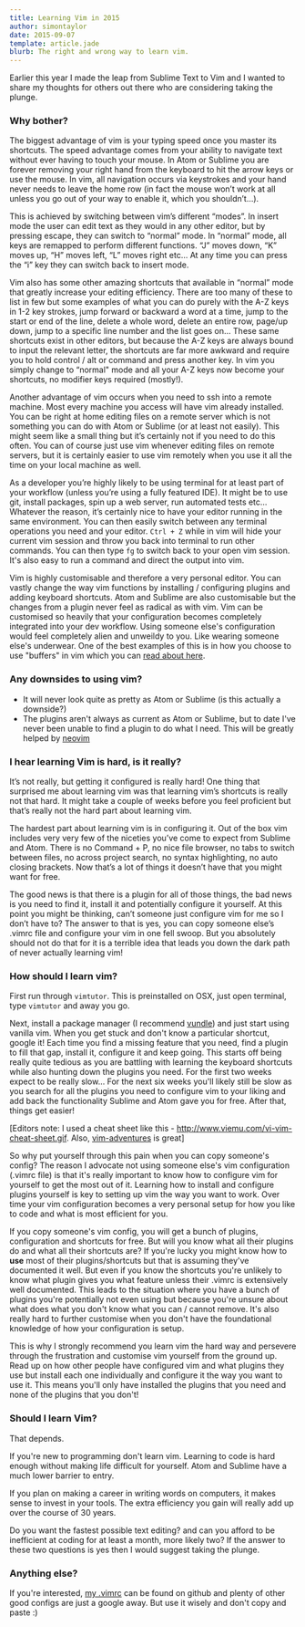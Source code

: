 ```yaml
---
title: Learning Vim in 2015
author: simontaylor
date: 2015-09-07
template: article.jade
blurb: The right and wrong way to learn vim.
---
```


Earlier this year I made the leap from Sublime Text to Vim and I wanted to share my thoughts for others out there who are considering taking the plunge.

### Why bother?

The biggest advantage of vim is your typing speed once you master its shortcuts. The speed advantage comes from your ability to navigate text without ever having to touch your mouse. In Atom or Sublime you are forever removing your right hand from the keyboard to hit the arrow keys or use the mouse. In vim, all navigation occurs via keystrokes and your hand never needs to leave the home row (in fact the mouse won’t work at all unless you go out of your way to enable it, which you shouldn’t…).

This is achieved by switching between vim’s different “modes”. In insert mode the user can edit text as they would in any other editor, but by pressing escape, they can switch to “normal” mode. In “normal” mode, all keys are remapped to perform different functions. “J” moves down, “K” moves up, “H” moves left, “L” moves right etc… At any time you can press the “i” key they can switch back to insert mode.

Vim also has some other amazing shortcuts that available in “normal” mode that greatly increase your editing efficiency. There are too many of these to list in few but some examples of what you can do purely with the A-Z keys in 1-2 key strokes, jump forward or backward a word at a time, jump to the start or end of the line, delete a whole word, delete an entire row, page/up down, jump to a specific line number and the list goes on… These same shortcuts exist in other editors, but because the A-Z keys are always bound to input the relevant letter, the shortcuts are far more awkward and require you to hold control / alt or command and press another key. In vim you simply change to “normal" mode and all your A-Z keys now become your shortcuts, no modifier keys required (mostly!).

Another advantage of vim occurs when you need to ssh into a remote machine. Most every machine you access will have vim already installed. You can be right at home editing files on a remote server which is not something you can do with Atom or Sublime (or at least not easily). This might seem like a small thing but it’s certainly not if you need to do this often. You can of course just use vim whenever editing files on remote servers, but it is certainly easier to use vim remotely when you use it all the time on your local machine as well.

As a developer you’re highly likely to be using terminal for at least part of your workflow (unless you’re using a fully featured IDE). It might be to use git, install packages, spin up a web server, run automated tests etc… Whatever the reason, it’s certainly nice to have your editor running in the same environment. You can then easily switch between any terminal operations you need and your editor. `Ctrl + Z` while in vim will hide your current vim session and throw you back into terminal to run other commands. You can then type `fg` to switch back to your open vim session. It's also easy to run a command and direct the output into vim.

Vim is highly customisable and therefore a very personal editor. You can vastly change the way vim functions by installing / configuring plugins and adding keyboard shortcuts. Atom and Sublime are also customisable but the changes from a plugin never feel as radical as with vim. Vim can be customised so heavily that your configuration becomes completely integrated into your dev workflow. Using someone else's configuration would feel completely alien and unweildy to you. Like wearing someone else's underwear. One of the best examples of this is in how you choose to use "buffers" in vim which you can [read about here](https://joshldavis.com/2014/04/05/vim-tab-madness-buffers-vs-tabs/).

### Any downsides to using vim?

* It will never look quite as pretty as Atom or Sublime (is this actually a downside?)
* The plugins aren't always as current as Atom or Sublime, but to date I've never been unable to find a plugin to do what I need. This will be greatly helped by [neovim](https://github.com/neovim/neovim)

### I hear learning Vim is hard, is it really?

It’s not really, but getting it configured is really hard! One thing that surprised me about learning vim was that learning vim’s shortcuts is really not that hard. It might take a couple of weeks before you feel proficient but that’s really not the hard part about learning vim.

The hardest part about learning vim is in configuring it. Out of the box vim includes very very few of the niceties you’ve come to expect from Sublime and Atom. There is no Command + P, no nice file browser, no tabs to switch between files, no across project search, no syntax highlighting, no auto closing brackets. Now that’s a lot of things it doesn’t have that you might want for free.

The good news is that there is a plugin for all of those things, the bad news is you need to find it, install it and potentially configure it yourself. At this point you might be thinking, can’t someone just configure vim for me so I don’t have to? The answer to that is yes, you can copy someone else’s .vimrc file and configure your vim in one fell swoop. But you absolutely should not do that for it is a terrible idea that leads you down the dark path of never actually learning vim!

### How should I learn vim?

First run through `vimtutor`. This is preinstalled on OSX, just open terminal, type `vimtutor` and away you go.

Next, install a package manager (I recommend [vundle](https://github.com/VundleVim/Vundle.vim)) and just start using vanilla vim. When you get stuck and don't know a particular shortcut, google it! Each time you find a missing feature that you need, find a plugin to fill that gap, install it, configure it and keep going. This starts off being really quite tedious as you are battling with learning the keyboard shortcuts while also hunting down the plugins you need. For the first two weeks expect to be really slow... For the next six weeks you'll likely still be slow as you search for all the plugins you need to configure vim to your liking and add back the functionality Sublime and Atom gave you for free. After that, things get easier!

[Editors note: I used a cheat sheet like this - http://www.viemu.com/vi-vim-cheat-sheet.gif. Also, [vim-adventures](http://vim-adventures.com/) is great]

So why put yourself through this pain when you can copy someone's config? The reason I advocate not using someone else's vim configuration (.vimrc file) is that it's really important to know how to configure vim for yourself to get the most out of it. Learning how to install and configure plugins yourself is key to setting up vim the way you want to work. Over time your vim configuration becomes a very personal setup for how you like to code and what is most efficient for you.

If you copy someone's vim config, you will get a bunch of plugins, configuration and shortcuts for free. But will you know what all their plugins do and what all their shortcuts are? If you're lucky you might know how to **use** most of their plugins/shortcuts but that is assuming they've documented it well. But even if you know the shortcuts you're unlikely to know what plugin gives you what feature unless their .vimrc is extensively well documented. This leads to the situation where you have a bunch of plugins you're potentially not even using but because you're unsure about what does what you don't know what you can / cannot remove. It's also really hard to further customise when you don't have the foundational knowledge of how your configuration is setup.

This is why I strongly recommend you learn vim the hard way and persevere through the frustration and customise vim yourself from the ground up. Read up on how other people have configured vim and what plugins they use but install each one individually and configure it the way you want to use it. This means you'll only have installed the plugins that you need and none of the plugins that you don't!

### Should I learn Vim?

That depends.

If you're new to programming don't learn vim. Learning to code is hard enough without making life difficult for yourself. Atom and Sublime have a much lower barrier to entry.

If you plan on making a career in writing words on computers, it makes sense to invest in your tools. The extra efficiency you gain will really add up over the course of 30 years.

Do you want the fastest possible text editing? and can you afford to be inefficient at coding for at least a month, more likely two? If the answer to these two questions is yes then I would suggest taking the plunge.

### Anything else?

If you're interested, [my .vimrc](https://github.com/s-taylor/dotfiles/blob/master/.vimrc) can be found on github and plenty of other good configs are just a google away. But use it wisely and don't copy and paste :)
